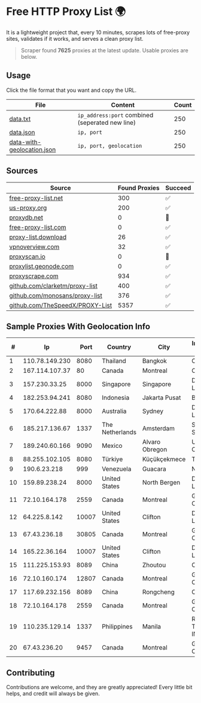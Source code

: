 
# Free HTTP Proxy List 🌍

It is a lightweight project that, every 10 minutes, scrapes lots of free-proxy sites, validates if it works, and serves a clean proxy list.


> Scraper found **7625** proxies at the latest update. Usable proxies are below.

## Usage

Click the file format that you want and copy the URL.


|File|Content|Count|
|----|-------|-----|
|[data.txt](https://raw.githubusercontent.com/themiralay/Proxy-List-World/master/data.txt)|`ip_address:port` combined (seperated new line)|250|
|[data.json](https://raw.githubusercontent.com/themiralay/Proxy-List-World/master/data.json)|`ip, port`|250|
|[data-with-geolocation.json](https://raw.githubusercontent.com/themiralay/Proxy-List-World/master/data-with-geolocation.json)|`ip, port, geolocation`|250|

## Sources

|Source|Found Proxies|Succeed|
|------|-------------|-------|
|[free-proxy-list.net](https://free-proxy-list.net)|300|✅|
|[us-proxy.org](https://www.us-proxy.org)|200|✅|
|[proxydb.net](http://proxydb.net)|0|🚫|
|[free-proxy-list.com](https://free-proxy-list.com/?page=&port=&type%5B%5D=http&type%5B%5D=https&up_time=0&search=Search)|0|✅|
|[proxy-list.download](https://www.proxy-list.download/HTTP)|26|✅|
|[vpnoverview.com](https://vpnoverview.com/privacy/anonymous-browsing/free-proxy-servers)|32|✅|
|[proxyscan.io](https://www.proxyscan.io)|0|🚫|
|[proxylist.geonode.com](https://proxylist.geonode.com/api/proxy-list?limit=300&page=1&sort_by=lastChecked&sort_type=desc&protocols=http,https)|0|✅|
|[proxyscrape.com](https://api.proxyscrape.com/v2/?request=displayproxies&protocol=http&timeout=10000&country=all&ssl=all&anonymity=all)|934|✅|
|[github.com/clarketm/proxy-list](https://raw.githubusercontent.com/clarketm/proxy-list/master/proxy-list-raw.txt)|400|✅|
|[github.com/monosans/proxy-list](https://raw.githubusercontent.com/monosans/proxy-list/main/proxies/http.txt)|376|✅|
|[github.com/TheSpeedX/PROXY-List](https://raw.githubusercontent.com/TheSpeedX/PROXY-List/master/http.txt)|5357|✅|


## Sample Proxies With Geolocation Info

|#|Ip|Port|Country|City|Internet Service Provider|
|-|--|----|-------|----|-------------------------|
|1|110.78.149.230|8080|Thailand|Bangkok|CAT-BB|
|2|167.114.107.37|80|Canada|Montreal|OVH SAS|
|3|157.230.33.25|8000|Singapore|Singapore|DigitalOcean, LLC|
|4|182.253.94.241|8080|Indonesia|Jakarta Pusat|BIZNET|
|5|170.64.222.88|8000|Australia|Sydney|DigitalOcean, LLC|
|6|185.217.136.67|1337|The Netherlands|Amsterdam|Stallion Network Services Limited|
|7|189.240.60.166|9090|Mexico|Alvaro Obregon|Uninet S.A. de C.V.|
|8|88.255.102.105|8080|Türkiye|Küçükçekmece|TurkTelekom|
|9|190.6.23.218|999|Venezuela|Guacara|Net Uno|
|10|159.89.238.24|8000|United States|North Bergen|DigitalOcean, LLC|
|11|72.10.164.178|2559|Canada|Montreal|GloboTech Communications|
|12|64.225.8.142|10007|United States|Clifton|DigitalOcean, LLC|
|13|67.43.236.18|30805|Canada|Montreal|GloboTech Communications|
|14|165.22.36.164|10007|United States|Clifton|DigitalOcean, LLC|
|15|111.225.153.93|8089|China|Zhoutou|China Telecom|
|16|72.10.160.174|12807|Canada|Montreal|GloboTech Communications|
|17|117.69.232.156|8089|China|Rongcheng|Chinanet|
|18|72.10.164.178|2559|Canada|Montreal|GloboTech Communications|
|19|110.235.129.14|1337|Philippines|Manila|RADIUS TELECOMS, INC.|
|20|67.43.236.20|9457|Canada|Montreal|GloboTech Communications|



## Contributing

Contributions are welcome, and they are greatly appreciated! Every
little bit helps, and credit will always be given.

